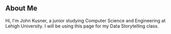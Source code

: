 ## About Me

Hi, I'm John Kusner, a junior studying Computer Science and Engineering at Lehigh University. I will be using this page for my Data Storytelling class.
